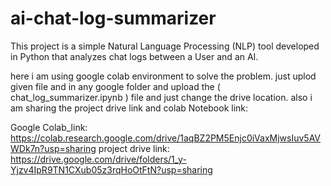 # ai-chat-log-summarizer
This project is a simple Natural Language Processing (NLP) tool developed in Python that analyzes chat logs between a User and an AI.

 here i am using google colab environment to solve the problem. just uplod given file and in any google folder and upload the ( chat_log_summarizer.ipynb ) file and just change the drive location. also i am sharing the project drive link and colab Notebook link:

 Google Colab_link: https://colab.research.google.com/drive/1aqBZ2PM5Enjc0iVaxMjwsIuv5AVWDk7n?usp=sharing
 project drive link: https://drive.google.com/drive/folders/1_y-Yjzv4IpR9TN1CXub05z3rqHoOtFtN?usp=sharing 
